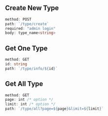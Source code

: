 ## **Create New Type**

```ts
method: POST
path: `/type/create`
required: "admin login"
body: type_name<string>
```

## **Get One Type**

```ts
method: GET
id: string
path: `/type/info/${id}`
```

## **Get All  Type**

```ts
method: GET
page: int /* option */
limit: int /* option */
path: `/type/all?page=${page}&limit=${limit}`
```